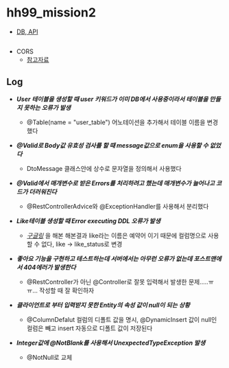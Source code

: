 # hh99_mission2
- [DB, API](https://teamsparta.notion.site/2-95aec72c863448c38f454734a7ccb4ce)

##
- CORS
  - [참고자료](https://yeonyeon.tistory.com/m/236)

## Log
- ***User 테이블을 생성할 때 user 키워드가 이미 DB에서 사용중이라서 테이블을 만들지 못하는 오류가 발생***
  - @Table(name = "user_table") 어노테이션을 추가해서 테이블 이름을 변경했다
  
- ***@Valid로 Body값 유효성 검사를 할 때 message값으로 enum을 사용할 수 없었다***
  - DtoMessage 클래스안에 상수로 문자열을 정의해서 사용했다

- ***@Valid에서 매개변수로 받은 Errors를 처리하려고 했는데 매개변수가 늘어나고 코드가 더러워진다***
  - @RestControllerAdvice와 @ExceptionHandler를 사용해서 분리했다

- ***Like테이블 생성할 때 Error executing DDL 오류가 발생***
  - [*구글링*](https://csy7792.tistory.com/66) 을 해본 해본결과 like라는 이름은 예약어 이기 때문에 컬럼명으로 사용할 수 없다, like -> like_status로 변경
  
- ***좋아요 기능을 구현하고 테스트하는데 서버에서는 아무런 오류가 없는데 포스트맨에서 404에러가 발생한다***
  - @RestController가 아닌 @Controller로 잘못 입력해서 발생한 문제.....ㅠㅠ... 작성할 때 잘 확인하자

- ***클라이언트로 부터 입력받지 못한 Entity의 속성 값이 null이 되는 상황***
  - @ColumnDefalut 컬럼의 디폴트 값을 명시, @DynamicInsert 값이 null인 컬럼은 빼고 insert 자동으로 디폴트 값이 저장된다

- ***Integer값에 @NotBlank를 사용해서 UnexpectedTypeException 발생***
  - @NotNull로 교체
